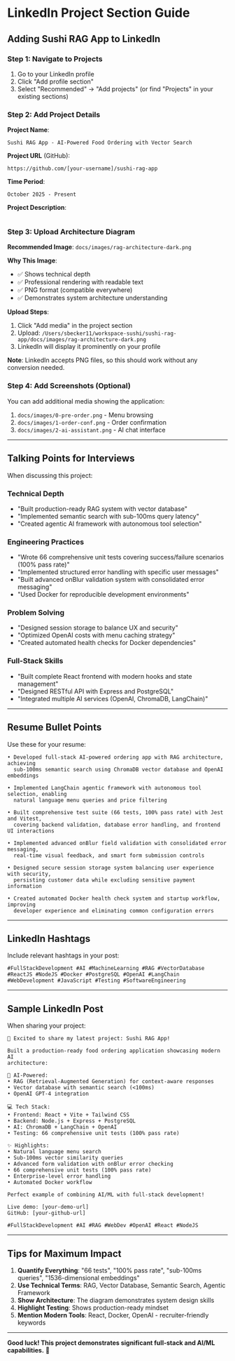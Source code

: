 # LinkedIn Project Section Guide

## Adding Sushi RAG App to LinkedIn

### Step 1: Navigate to Projects
1. Go to your LinkedIn profile
2. Click "Add profile section"
3. Select "Recommended" → "Add projects" (or find "Projects" in your existing sections)

### Step 2: Add Project Details

**Project Name**:
```
Sushi RAG App - AI-Powered Food Ordering with Vector Search
```

**Project URL** (GitHub):
```
https://github.com/[your-username]/sushi-rag-app
```

**Time Period**:
```
October 2025 - Present
```

**Project Description**:
```

```

### Step 3: Upload Architecture Diagram

**Recommended Image**: `docs/images/rag-architecture-dark.png`

**Why This Image**:
- ✅ Shows technical depth
- ✅ Professional rendering with readable text
- ✅ PNG format (compatible everywhere)
- ✅ Demonstrates system architecture understanding

**Upload Steps**:
1. Click "Add media" in the project section
2. Upload: `/Users/sbecker11/workspace-sushi/sushi-rag-app/docs/images/rag-architecture-dark.png`
3. LinkedIn will display it prominently on your profile

**Note**: LinkedIn accepts PNG files, so this should work without any conversion needed.

### Step 4: Add Screenshots (Optional)

You can add additional media showing the application:
1. `docs/images/0-pre-order.png` - Menu browsing
2. `docs/images/1-order-conf.png` - Order confirmation
3. `docs/images/2-ai-assistant.png` - AI chat interface

---

## Talking Points for Interviews

When discussing this project:

### Technical Depth
- "Built production-ready RAG system with vector database"
- "Implemented semantic search with sub-100ms query latency"
- "Created agentic AI framework with autonomous tool selection"

### Engineering Practices
- "Wrote 66 comprehensive unit tests covering success/failure scenarios (100% pass rate)"
- "Implemented structured error handling with specific user messages"
- "Built advanced onBlur validation system with consolidated error messaging"
- "Used Docker for reproducible development environments"

### Problem Solving
- "Designed session storage to balance UX and security"
- "Optimized OpenAI costs with menu caching strategy"
- "Created automated health checks for Docker dependencies"

### Full-Stack Skills
- "Built complete React frontend with modern hooks and state management"
- "Designed RESTful API with Express and PostgreSQL"
- "Integrated multiple AI services (OpenAI, ChromaDB, LangChain)"

---

## Resume Bullet Points

Use these for your resume:

```
• Developed full-stack AI-powered ordering app with RAG architecture, achieving 
  sub-100ms semantic search using ChromaDB vector database and OpenAI embeddings

• Implemented LangChain agentic framework with autonomous tool selection, enabling 
  natural language menu queries and price filtering

• Built comprehensive test suite (66 tests, 100% pass rate) with Jest and Vitest, 
  covering backend validation, database error handling, and frontend UI interactions

• Implemented advanced onBlur field validation with consolidated error messaging, 
  real-time visual feedback, and smart form submission controls

• Designed secure session storage system balancing user experience with security, 
  persisting customer data while excluding sensitive payment information

• Created automated Docker health check system and startup workflow, improving 
  developer experience and eliminating common configuration errors
```

---

## LinkedIn Hashtags

Include relevant hashtags in your post:

```
#FullStackDevelopment #AI #MachineLearning #RAG #VectorDatabase 
#ReactJS #NodeJS #Docker #PostgreSQL #OpenAI #LangChain 
#WebDevelopment #JavaScript #Testing #SoftwareEngineering
```

---

## Sample LinkedIn Post

When sharing your project:

```
🚀 Excited to share my latest project: Sushi RAG App!

Built a production-ready food ordering application showcasing modern AI 
architecture:

🧠 AI-Powered:
• RAG (Retrieval-Augmented Generation) for context-aware responses
• Vector database with semantic search (<100ms)
• OpenAI GPT-4 integration

💻 Tech Stack:
• Frontend: React + Vite + Tailwind CSS
• Backend: Node.js + Express + PostgreSQL
• AI: ChromaDB + LangChain + OpenAI
• Testing: 66 comprehensive unit tests (100% pass rate)

✨ Highlights:
• Natural language menu search
• Sub-100ms vector similarity queries
• Advanced form validation with onBlur error checking
• 66 comprehensive unit tests (100% pass rate)
• Enterprise-level error handling
• Automated Docker workflow

Perfect example of combining AI/ML with full-stack development!

Live demo: [your-demo-url]
GitHub: [your-github-url]

#FullStackDevelopment #AI #RAG #WebDev #OpenAI #React #NodeJS
```

---

## Tips for Maximum Impact

1. **Quantify Everything**: "66 tests", "100% pass rate", "sub-100ms queries", "1536-dimensional embeddings"
2. **Use Technical Terms**: RAG, Vector Database, Semantic Search, Agentic Framework
3. **Show Architecture**: The diagram demonstrates system design skills
4. **Highlight Testing**: Shows production-ready mindset
5. **Mention Modern Tools**: React, Docker, OpenAI - recruiter-friendly keywords

---

**Good luck! This project demonstrates significant full-stack and AI/ML capabilities.** 🎉

